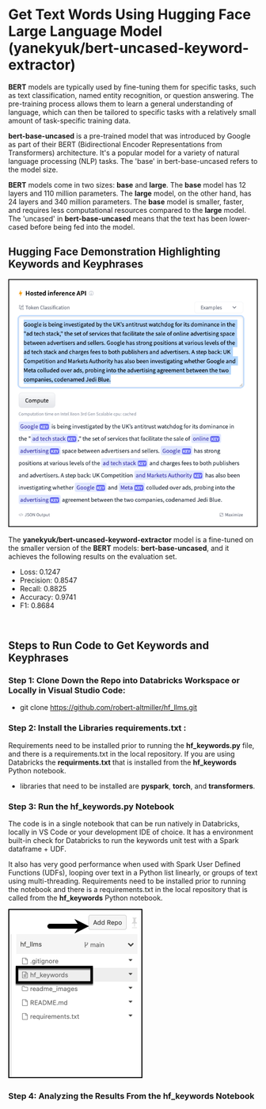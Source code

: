 # Get Text Words Using Hugging Face Large Language Model (yanekyuk/bert-uncased-keyword-extractor)

__BERT__ models are typically used by fine-tuning them for specific tasks, such as text classification, named entity recognition, or question answering. The pre-training process allows them to learn a general understanding of language, which can then be tailored to specific tasks with a relatively small amount of task-specific training data.  

__bert-base-uncased__ is a pre-trained model that was introduced by Google as part of their BERT (Bidirectional Encoder Representations from Transformers) architecture. It's a popular model for a variety of natural language processing (NLP) tasks.  The 'base' in bert-base-uncased refers to the model size. 

__BERT__ models come in two sizes: __base__ and __large__. The __base__ model has 12 layers and 110 million parameters. The __large__ model, on the other hand, has 24 layers and 340 million parameters.  The __base__ model is smaller, faster, and requires less computational resources compared to the __large__ model.  The 'uncased' in __bert-base-uncased__ means that the text has been lower-cased before being fed into the model.


## Hugging Face Demonstration Highlighting Keywords and Keyphrases

![hf_example.png](/readme_images/hf_example.png)

The __yanekyuk/bert-uncased-keyword-extractor__ model is a fine-tuned on the smaller version of the __BERT__ models: __bert-base-uncased__, and it achieves the following results on the evaluation set.

- Loss: 0.1247
- Precision: 0.8547
- Recall: 0.8825
- Accuracy: 0.9741
- F1: 0.8684

<br>

## Steps to Run Code to Get Keywords and Keyphrases <br>

### Step 1: Clone Down the Repo into Databricks Workspace or Locally in Visual Studio Code: <br>

- git clone https://github.com/robert-altmiller/hf_llms.git

### Step 2: Install the Libraries requirements.txt : <br>

Requirements need to be installed prior to running the __hf_keywords.py__ file, and there is a requirements.txt in the local repository.  If you are using Databricks the __requirments.txt__ that is installed from the __hf_keywords__ Python notebook.

- libraries that need to be installed are __pyspark__, __torch__, and __transformers__.

### Step 3: Run the hf_keywords.py Notebook

The code is in a single notebook that can be run natively in Databricks, locally in VS Code or your development IDE of choice.  It has a environment built-in check for Databricks to run the keywords unit test with a Spark dataframe + UDF.<br>

It also has very good performance when used with Spark User Defined Functions (UDFs), looping over text in a Python list linearly, or groups of text using multi-threading.  Requirements need to be installed prior to running the notebook and there is a requirements.txt in the local repository that is called from the __hf_keywords__ Python notebook.

![run_notebook.png](/readme_images/run_notebook.png)

### Step 4: Analyzing the Results From the hf_keywords Notebook

